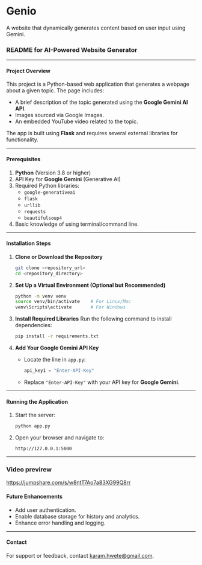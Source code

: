 # Genio
A website that dynamically generates content based on user input using Gemini.

### README for AI-Powered Website Generator

---

#### **Project Overview**
This project is a Python-based web application that generates a webpage about a given topic. The page includes:
- A brief description of the topic generated using the **Google Gemini AI API**.
- Images sourced via Google Images.
- An embedded YouTube video related to the topic.

The app is built using **Flask** and requires several external libraries for functionality.

---

#### **Prerequisites**
1. **Python** (Version 3.8 or higher)
2. API Key for **Google Gemini** (Generative AI)
3. Required Python libraries:
   - `google-generativeai`
   - `flask`
   - `urllib`
   - `requests`
   - `beautifulsoup4`
4. Basic knowledge of using terminal/command line.

---

#### **Installation Steps**

1. **Clone or Download the Repository**
   ```bash
   git clone <repository_url>
   cd <repository_directory>
   ```

2. **Set Up a Virtual Environment (Optional but Recommended)**
   ```bash
   python -m venv venv
   source venv/bin/activate    # For Linux/Mac
   venv\Scripts\activate       # For Windows
   ```

3. **Install Required Libraries**
   Run the following command to install dependencies:
   ```bash
   pip install -r requirements.txt
   ```

4. **Add Your Google Gemini API Key**
   - Locate the line in `app.py`:
     ```python
     api_key1 = "Enter-API-Key"
     ```
   - Replace `"Enter-API-Key"` with your API key for **Google Gemini**.

---

#### **Running the Application**
1. Start the server:
   ```bash
   python app.py
   ```
2. Open your browser and navigate to:
   ```
   http://127.0.0.1:5000
   ```

---

### **Video previrew** 

https://jumpshare.com/s/w8ntT7Ao7a83XG99Q8rr

#### **Future Enhancements**
- Add user authentication.
- Enable database storage for history and analytics.
- Enhance error handling and logging.

---

#### **Contact**
For support or feedback, contact karam.hwete@gmail.com.
